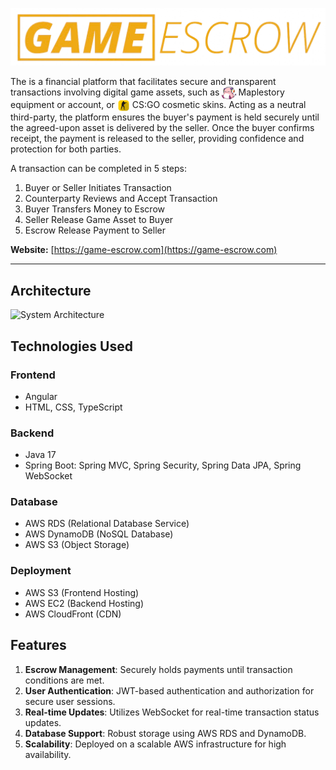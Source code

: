 ![Game Escrow Service Logo](./server/src/readme-images/logo_game_escrow.png)


The is a financial platform that facilitates secure and transparent transactions involving digital game assets, such as 
<img src="./server/src/readme-images/pink-bean.png" alt="maplestory-logo" style="vertical-align: middle; height: 20px;"> Maplestory equipment or account, or 
<img src="./server/src/readme-images/cs-go.png" alt="csgo-logo" style="vertical-align: middle; height: 20px;"> CS:GO cosmetic skins. Acting as a neutral third-party, the platform ensures the buyer's payment is held securely until the agreed-upon asset is delivered by the seller. Once the buyer confirms receipt, the payment is released to the seller, providing confidence and protection for both parties.

A transaction can be completed in 5 steps:
1. Buyer or Seller Initiates Transaction
2. Counterparty Reviews and Accept Transaction
3. Buyer Transfers Money to Escrow
4. Seller Release Game Asset to Buyer
4. Escrow Release Payment to Seller

**Website:** [https://game-escrow.com](https://game-escrow.com)

---

## Architecture

![System Architecture](url "System Architecture Diagram")


## Technologies Used
### Frontend
- Angular
- HTML, CSS, TypeScript

### Backend
- Java 17
- Spring Boot: Spring MVC, Spring Security, Spring Data JPA, Spring WebSocket

### Database
- AWS RDS (Relational Database Service)
- AWS DynamoDB (NoSQL Database)
- AWS S3 (Object Storage)

### Deployment
- AWS S3 (Frontend Hosting)
- AWS EC2 (Backend Hosting)
- AWS CloudFront (CDN)


## Features
1. **Escrow Management**: Securely holds payments until transaction conditions are met.
2. **User Authentication**: JWT-based authentication and authorization for secure user sessions.
3. **Real-time Updates**: Utilizes WebSocket for real-time transaction status updates.
4. **Database Support**: Robust storage using AWS RDS and DynamoDB.
5. **Scalability**: Deployed on a scalable AWS infrastructure for high availability.